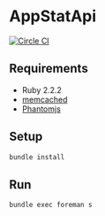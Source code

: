 # AppStatApi
[![Circle CI](https://circleci.com/gh/sue445/app_stat_api/tree/master.svg?style=svg)](https://circleci.com/gh/sue445/app_stat_api/tree/master)

## Requirements
* Ruby 2.2.2
* [memcached](http://memcached.org/)
* [Phantomjs](http://phantomjs.org/)

## Setup
```sh
bundle install
```

## Run
```sh
bundle exec foreman s
```
